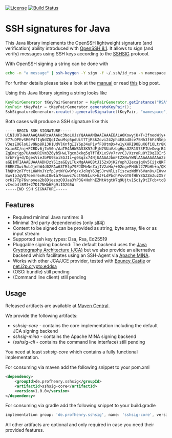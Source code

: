 <!--
![License](https://img.shields.io/github/license/profhenry/sshsig)
![Build Status](https://img.shields.io/github/actions/workflow/status/profhenry/sshsig/maven.yml)
-->

[![License][license-image]][license-url]
[![Build Status](https://github.com/profhenry/sshsig/actions/workflows/maven.yml/badge.svg?branch=main)](https://github.com/profhenry/sshsig/actions/workflows/maven.yml)



SSH signatures for Java
====

This Java library implements the OpenSSH lightweight signature (and verification) ability introduced with [OpenSSH 8.1][openssh-8.1].
It allows to sign (and verify) messages using SSH keys according to the [SSHSIG][sshsig-protocol] protocol.

With OpenSSH signing a string can be done with
```bash
echo -n "a message" | ssh-keygen -Y sign -f ~/.ssh/id_rsa -n namespace
```
For further details please take a look at the [manual][manual-ssh-keygen-sign] or read [this][blog-on-using-ssh-sigatures] blog post.

Using this Java library signing a string looks like
```java
KeyPairGenerator tKeyPairGenerator = KeyPairGenerator.getInstance("RSA");
KeyPair tKeyPair = tKeyPairGenerator.generateKeyPair();
SshSignatureGenerator.create().generateSignature(tKeyPair, "namespace", "a message");
```

Both cases will produce a SSH signature like this
```
-----BEGIN SSH SIGNATURE-----
U1NIU0lHAAAAAQAAARcAAAAHc3NoLXJzYQAAAAMBAAEAAAEBALA0KowyjU+T+2fneoWjy+
E77uDPEvSR0P4fIqNdZQqIZuuMsp5pdUit7TjRSkZovi242ph4E8a48cv7SNh3f6FzNSnp
V3ezEO6loUJv9Np8R13K1UdVlKnfgIIY6p34uP1yfF0OtmDx4w1yXHRI9OBuX6fiOLtr8K
KcimBC/nj+PCRDv6j7mV0n/AaTM4AHWBAS3K57dFjN7SUaVzbgHqsO2R1S73FIUeOwqrB4
ZgEmzjgp7UAmeURIVm3Z6yb5HwLTgcm3xkg5gTfTdXLxSVy7rvrCJ/XzroRuOYZ9qZ8Ir5
SrbPrg+d/DgesVieJbPU9SoiSGJIi+g0Sqzx74NjUAAAAJbmFtZXNwYWNlAAAAAAAAAAZz
aGE1MTIAAAEUAAAADHJzYS1zaGEyLTUxMgAAAQBtJI52xDjK2YophJ2exajqXv5CijxQKF
EBRKZDwi9ubJjehW4d02PAw63TMfp79PJOMeNeZajIV2aHo/+02ngePH4ht27PbHh+a/QK
lhQMr2nTfttL0WMnJYzfpJytWYGwOfg/xJcRgY6JqSJrvNlLzFiscwzWdMY6Van0v/E0vw
Bwv1pJqVQ76emr6xHuI0w1a7Huwwc7uctVWELuR+hJFLdPbchPsvGT0fHhY8GZZmZuzXSr
orKi7Tp76vnpyea2b8DjezozO9Jaa3YP3G+HohhEZMtAtgtW7q9Ujtv1Sc1yDtZFcb+tcB
vCvdb4l8M3+27D17NHb6Fg9iID2G5W
-----END SSH SIGNATURE-----
```

Features
---

* Required minimal Java runtime: 8
* Minimal 3rd party dependencies (only [slf4j])
* Content to be signed can be provided as string, byte array, file or as input stream
* Supported ssh key types: Dsa, Rsa, Ed25519
* Pluggable signing backend: The default backend uses the [Java Cryptography Architecture (JCA)][JCA] but we also provide an alternative backend which facilitates using an SSH-Agent via [Apache MINA]. 
* Works with other JCA/JCE provider, tested with [Bouncy Castle] or [net.i2p.crypto:eddsa] 
* (OSGi bundle) still pending
* (Command line client) still pending

Usage
---

Released artifacts are available at [Maven Central][mvnrepo-sshsig].

We provide the following artifacts:

* *sshsig-core* - contains the core implementation including the default JCA signing backend 
* *sshsig-mina* - contains the Apache MINA signing backend
* (*sshsig-cli* - contains the command line interface) still pending

You need at least *sshsig-core* which contains a fully functional implementation.

For consuming via maven add the following snippet to your pom.xml
```xml
<dependency>
    <groupId>de.profhenry.sshsig</groupId>
    <artifactId>sshsig-core</artifactId>
    <version>1.0.0</version>
</dependency>
```

For consuming via gradle add the following snippet to your build.gradle
```groovy
implementation group: 'de.profhenry.sshsig', name: 'sshsig-core', version: '1.0.0'
```

All other artifacts are optional and only required in case you need their provided features. 















[license-image]: https://img.shields.io/badge/license-apache%20v2-brightgreen.svg
[license-url]: https://github.com/profhenry/sshsig/blob/master/LICENSE
[sshsig-protocol]: https://github.com/openssh/openssh-portable/blob/V_9_5_P1/PROTOCOL.sshsig
[openssh-8.1]: https://www.openssh.com/txt/release-8.1
[blog-on-using-ssh-sigatures]: https://www.agwa.name/blog/post/ssh_signatures
[manual-ssh-keygen-sign]: https://man.openbsd.org/ssh-keygen#Y~4
[slf4j]: https://www.slf4j.org/
[JCA]: https://docs.oracle.com/javase/8/docs/technotes/guides/security/crypto/CryptoSpec.html
[Bouncy Castle]: https://www.bouncycastle.org/
[net.i2p.crypto:eddsa]: https://github.com/str4d/ed25519-java
[Apache MINA]: https://mina.apache.org/mina-project/index.html
[mvnrepo-sshsig]: https://mvnrepository.com/artifact/de.profhenry.sshsig

